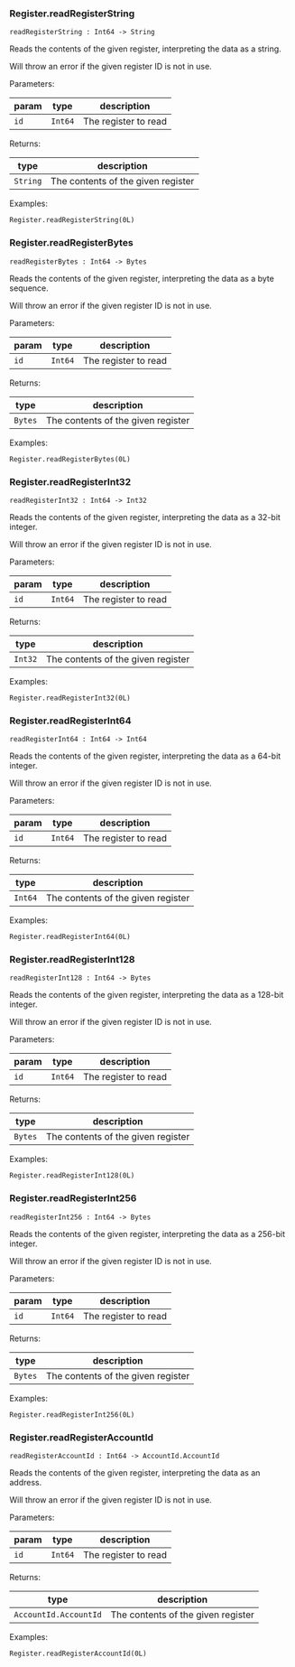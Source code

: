 ### Register.**readRegisterString**

```grain
readRegisterString : Int64 -> String
```

Reads the contents of the given register, interpreting
the data as a string.

Will throw an error if the given register ID is not in use.

Parameters:

|param|type|description|
|-----|----|-----------|
|`id`|`Int64`|The register to read|

Returns:

|type|description|
|----|-----------|
|`String`|The contents of the given register|

Examples:

```grain
Register.readRegisterString(0L)
```

### Register.**readRegisterBytes**

```grain
readRegisterBytes : Int64 -> Bytes
```

Reads the contents of the given register, interpreting
the data as a byte sequence.

Will throw an error if the given register ID is not in use.

Parameters:

|param|type|description|
|-----|----|-----------|
|`id`|`Int64`|The register to read|

Returns:

|type|description|
|----|-----------|
|`Bytes`|The contents of the given register|

Examples:

```grain
Register.readRegisterBytes(0L)
```

### Register.**readRegisterInt32**

```grain
readRegisterInt32 : Int64 -> Int32
```

Reads the contents of the given register, interpreting
the data as a 32-bit integer.

Will throw an error if the given register ID is not in use.

Parameters:

|param|type|description|
|-----|----|-----------|
|`id`|`Int64`|The register to read|

Returns:

|type|description|
|----|-----------|
|`Int32`|The contents of the given register|

Examples:

```grain
Register.readRegisterInt32(0L)
```

### Register.**readRegisterInt64**

```grain
readRegisterInt64 : Int64 -> Int64
```

Reads the contents of the given register, interpreting
the data as a 64-bit integer.

Will throw an error if the given register ID is not in use.

Parameters:

|param|type|description|
|-----|----|-----------|
|`id`|`Int64`|The register to read|

Returns:

|type|description|
|----|-----------|
|`Int64`|The contents of the given register|

Examples:

```grain
Register.readRegisterInt64(0L)
```

### Register.**readRegisterInt128**

```grain
readRegisterInt128 : Int64 -> Bytes
```

Reads the contents of the given register, interpreting
the data as a 128-bit integer.

Will throw an error if the given register ID is not in use.

Parameters:

|param|type|description|
|-----|----|-----------|
|`id`|`Int64`|The register to read|

Returns:

|type|description|
|----|-----------|
|`Bytes`|The contents of the given register|

Examples:

```grain
Register.readRegisterInt128(0L)
```

### Register.**readRegisterInt256**

```grain
readRegisterInt256 : Int64 -> Bytes
```

Reads the contents of the given register, interpreting
the data as a 256-bit integer.

Will throw an error if the given register ID is not in use.

Parameters:

|param|type|description|
|-----|----|-----------|
|`id`|`Int64`|The register to read|

Returns:

|type|description|
|----|-----------|
|`Bytes`|The contents of the given register|

Examples:

```grain
Register.readRegisterInt256(0L)
```

### Register.**readRegisterAccountId**

```grain
readRegisterAccountId : Int64 -> AccountId.AccountId
```

Reads the contents of the given register, interpreting
the data as an address.

Will throw an error if the given register ID is not in use.

Parameters:

|param|type|description|
|-----|----|-----------|
|`id`|`Int64`|The register to read|

Returns:

|type|description|
|----|-----------|
|`AccountId.AccountId`|The contents of the given register|

Examples:

```grain
Register.readRegisterAccountId(0L)
```

